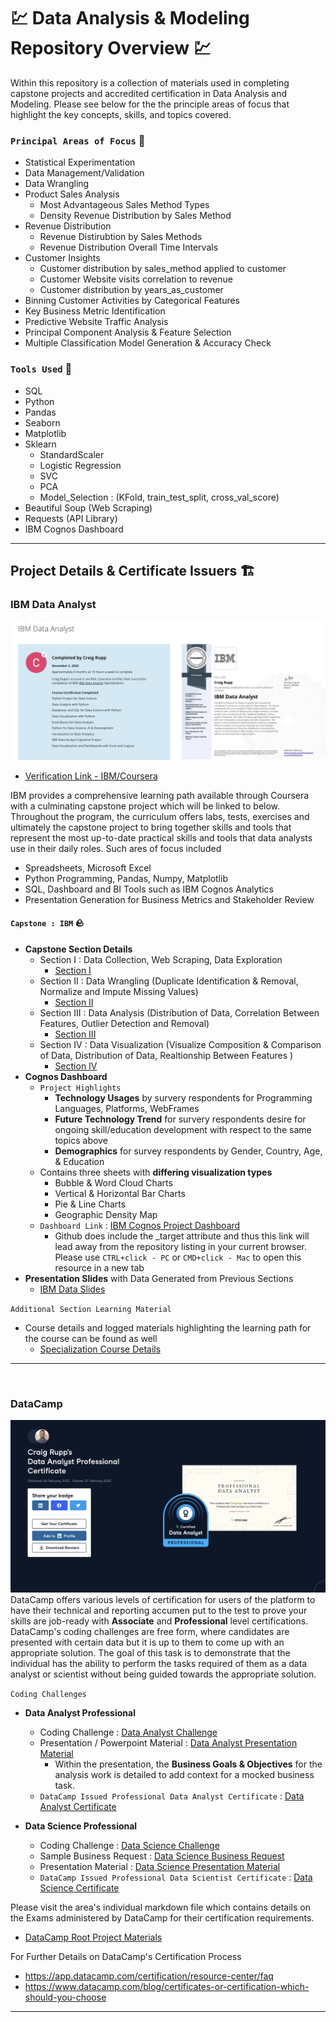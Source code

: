 # 💹 Data Analysis & Modeling Repository Overview 💹
Within this repository is a collection of materials used in completing capstone projects and accredited certification in Data Analysis and Modeling. Please see below for the the principle areas of focus that highlight the key concepts, skills, and topics covered.


### `Principal Areas of Focus` 🔦
* Statistical Experimentation
* Data Management/Validation
* Data Wrangling
* Product Sales Analysis
  * Most Advantageous Sales Method Types
  * Density Revenue Distribution by Sales Method
* Revenue Distribution
  - Revenue Distirubtion by Sales Methods
  - Revenue Distribution Overall Time Intervals
* Customer Insights
  - Customer distribution by sales_method applied to customer
  - Customer Website visits correlation to revenue
  - Customer distribution by years_as_customer
* Binning Customer Activities by Categorical Features
* Key Business Metric Identification
* Predictive Website Traffic Analysis
* Principal Component Analysis & Feature Selection
* Multiple Classification Model Generation & Accuracy Check



### `Tools Used` 🧰
* SQL
* Python
* Pandas
* Seaborn
* Matplotlib
* Sklearn
  - StandardScaler
  - Logistic Regression
  - SVC
  - PCA
  - Model_Selection : (KFold, train_test_split, cross_val_score)
* Beautiful Soup (Web Scraping)
* Requests (API Library)
* IBM Cognos Dashboard

---



## **Project Details & Certificate Issuers** :building_construction:

### **IBM Data Analyst** 
![DAnalyst Cert](images/ibm_preview.png)
* [Verification Link - IBM/Coursera](https://coursera.org/verify/professional-cert/9AQ4N63SNDYE)

IBM provides a comprehensive learning path available through Coursera with a culminating capstone project which will be linked to below. Throughout the program, the curriculum offers labs, tests, exercises and ultimately the capstone project to bring together skills and tools that represent the most up-to-date practical skills and tools that data analysts use in their daily roles. Such ares of focus included
* Spreadsheets, Microsoft Excel
* Python Programming, Pandas, Numpy, Matplotlib
* SQL, Dashboard and BI Tools such as IBM Cognos Analytics
* Presentation Generation for Business Metrics and Stakeholder Review


#### `Capstone : IBM` 🪨
* **Capstone Section Details**
  - Section I : Data Collection, Web Scraping, Data Exploration
    - [Section I ](/IBM_DataAnalysis_Capstone/SectionI)
  - Section II : Data Wrangling (Duplicate Identification & Removal, Normalize and Impute Missing Values)
    - [Section II ](/IBM_DataAnalysis_Capstone/Section_II)
  - Section III : Data Analysis (Distribution of Data, Correlation Between Features, Outlier Detection and Removal)
    - [Section III ](/IBM_DataAnalysis_Capstone/Section_III)
  - Section IV : Data Visualization (Visualize Composition & Comparison of Data, Distribution of Data, Realtionship Between Features )
    - [Section IV ](/IBM_DataAnalysis_Capstone/SectionIV)
* **Cognos Dashboard**
  - `Project Highlights`
    * **Technology Usages** by survery respondents for Programming Languages, Platforms, WebFrames
    *  **Future Technology Trend** for survery respondents desire for ongoing skill/education development with respect to the same topics above
    * **Demographics** for survey respondents by Gender, Country, Age, & Education
  - Contains three sheets with **differing visualization types**
    - Bubble & Word Cloud Charts
    - Vertical & Horizontal Bar Charts
    - Pie & Line Charts
    - Geographic Density Map
  - `Dashboard Link` : [IBM Cognos Project Dashboard](https://dataplatform.cloud.ibm.com/dashboards/61d7561d-fb2d-4820-acd8-f05119dffc19/view/7c18ea2c0f9539e976d3b1e407cc2d502930215ae7bbd20ad6847b490f607097f06b1092c82f1e0fd2430665f6ee125ec0)
    - Github does include the _target attribute and thus this link will lead away from the repository listing in your current browser. Please use `CTRL+click - PC` or `CMD+click - Mac` to open this resource in a new tab
* **Presentation Slides** with Data Generated from Previous Sections
  - [IBM Data Slides](/IBM_DataAnalysis_Capstone/Capston_Presentation_Slides.pdf)

`Additional Section Learning Material`
* Course details and logged materials highlighting the learning path for the course can be found as well 
  - [Specialization Course Details](https://github.com/craigtrupp/Educational-Data-Python-Items/blob/main/Coursera/DataAnalyst_Cert/IBM_DA_Sect_Rev.md)

---

<br>

### **DataCamp**
![Dcamp](images/dcamp_preview.png)
DataCamp offers various levels of certification for users of the platform to have their technical and reporting accumen put to the test to prove your skills are job-ready with **Associate** and **Professional** level certifications.  DataCamp's coding challenges are free form, where candidates are presented with certain data but it is up to them to come up with an appropriate solution. The goal of this task is to demonstrate that the individual has the ability to perform the tasks required of them as a data analyst or scientist without being guided towards the appropriate solution.

`Coding Challenges`
* **Data Analyst Professional**
  - Coding Challenge : [Data Analyst Challenge](/DataCamp_Certificate_Projects/DataAnalysis_Items/DAnalyst_Professional_ProductSales.ipynb)
  - Presentation / Powerpoint Material : [Data Analyst Presentation Material](/DataCamp_Certificate_Projects/DataAnalysis_Items/Pens%20&%20Printers%20Customer%20Sales%20Analysis.pdf)
    - Within the presentation, the **Business Goals & Objectives** for the analysis work is detailed to add context for a mocked business task.
  * `DataCamp Issued Professional Data Analyst Certificate` : [Data Analyst Certificate](https://www.datacamp.com/certificate/DA0020911615127)


* **Data Science Professional**
  - Coding Challenge : [Data Science Challenge](DataCamp_Certificate_Projects/DataScience_Items/Recipe_Classifier_DScienceProfessionalProject.ipynb)
  - Sample Business Request : [Data Science Business Request](/DataCamp_Certificate_Projects/DataScience_Items/RecipeClassifier_BusinessRequest.pdf)
  - Presentation Material : [Data Science Presentation Material](/DataCamp_Certificate_Projects/DataScience_Items/Tasty_Bytes_Presentation_Material.pdf)
  * `DataCamp Issued Professional Data Scientist Certificate` : [Data Science Certificate](https://www.datacamp.com/certificate/DS0025350472090)


Please visit the area's individual markdown file which contains details on the Exams administered by DataCamp for their certification requirements.
  - [DataCamp Root Project Materials](/DataCamp_Certificate_Projects/DCamp_Certification.md)

For Further Details on DataCamp's Certification Process
* https://app.datacamp.com/certification/resource-center/faq
* https://www.datacamp.com/blog/certificates-or-certification-which-should-you-choose

---





